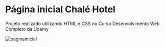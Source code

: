 <h1>Página inicial Chalé Hotel</h1>
    <p>Projeto realizado utilizando HTML e CSS no Curso Desenvolvimento Web Completo da Udemy</p>

![paginainicial](https://user-images.githubusercontent.com/86434261/178763097-19792b4e-a24a-42eb-a699-4d1f87fef7d9.png)
